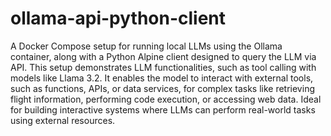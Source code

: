 # ollama-api-python-client

A Docker Compose setup for running local LLMs using the Ollama container, along with a Python Alpine client designed to query the LLM via API. This setup demonstrates LLM functionalities, such as tool calling with models like Llama 3.2. It enables the model to interact with external tools, such as functions, APIs, or data services, for complex tasks like retrieving flight information, performing code execution, or accessing web data. Ideal for building interactive systems where LLMs can perform real-world tasks using external resources.


